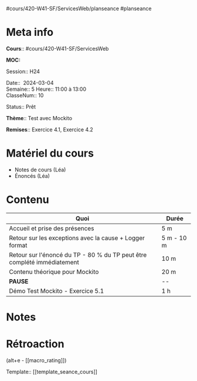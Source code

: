 #cours/420-W41-SF/ServicesWeb/planseance #planseance
# Meta info

**Cours**:: #cours/420-W41-SF/ServicesWeb 

**MOC:** 

Session:: H24

Date::  2024-03-04  
Semaine:: 5
Heure:: 11:00 à 13:00  
ClasseNum:: 10

Status::  <span class="chip ready">Prêt</span> 

**Thème**:: Test avec Mockito

**Remises**::  Exercice 4.1, Exercice 4.2

# Matériel du cours
* Notes de cours (Léa)
* Énoncés (Léa)
# Contenu
| Quoi                                                                    | Durée      |
| ----------------------------------------------------------------------- | ---------- |
| Accueil et prise des présences                                          | 5 m        |
| Retour sur les exceptions avec la cause + Logger format                 | 5 m - 10 m |
| Retour sur l'énoncé du TP - 80 % du TP peut être complété immédiatement | 10 m       |
| Contenu théorique pour Mockito                                          | 20 m       |
| **PAUSE**                                                               | --         |
| Démo Test Mockito - Exercice 5.1                                        | 1 h        |
# Notes

# Rétroaction
(alt+e - [[macro_rating]])

Template:: [[template_seance_cours]]